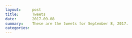 ```yaml
---
layout:     post
title:      Tweets
date:       2017-09-08
summary:    These are the tweets for September 8, 2017.
categories:
---
```


